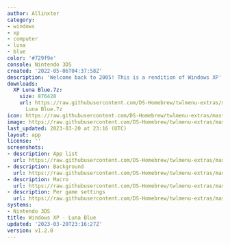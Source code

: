 ```yaml
---
author: Allinxter
category:
- windows
- xp
- computer
- luna
- blue
color: '#729f9e'
console: Nintendo 3DS
created: '2022-05-06T04:37:58Z'
description: 'Welcome back to 2005! This is a rendition of Windows XP''s default theme. '
downloads:
  XP Luna Blue.7z:
    size: 876428
    url: https://raw.githubusercontent.com/DS-Homebrew/twlmenu-extras/master/_nds/TWiLightMenu/3dsmenu/themes/XP
      Luna Blue.7z
icon: https://raw.githubusercontent.com/DS-Homebrew/twlmenu-extras/master/_nds/TWiLightMenu/3dsmenu/themes/meta/XP%20Luna%20Blue/icon.png
image: https://raw.githubusercontent.com/DS-Homebrew/twlmenu-extras/master/_nds/TWiLightMenu/3dsmenu/themes/meta/XP%20Luna%20Blue/icon.png
last_updated: 2023-03-20 at 23:16 (UTC)
layout: app
license: ''
screenshots:
- description: App list
  url: https://raw.githubusercontent.com/DS-Homebrew/twlmenu-extras/master/_nds/TWiLightMenu/3dsmenu/themes/meta/XP%20Luna%20Blue/screenshots/app-list.png
- description: Background
  url: https://raw.githubusercontent.com/DS-Homebrew/twlmenu-extras/master/_nds/TWiLightMenu/3dsmenu/themes/meta/XP%20Luna%20Blue/screenshots/background.png
- description: Macro
  url: https://raw.githubusercontent.com/DS-Homebrew/twlmenu-extras/master/_nds/TWiLightMenu/3dsmenu/themes/meta/XP%20Luna%20Blue/screenshots/macro.png
- description: Per game settings
  url: https://raw.githubusercontent.com/DS-Homebrew/twlmenu-extras/master/_nds/TWiLightMenu/3dsmenu/themes/meta/XP%20Luna%20Blue/screenshots/per-game-settings.png
systems:
- Nintendo 3DS
title: Windows XP - Luna Blue
updated: '2023-03-20T23:16:27Z'
version: v1.2.0
---
```

